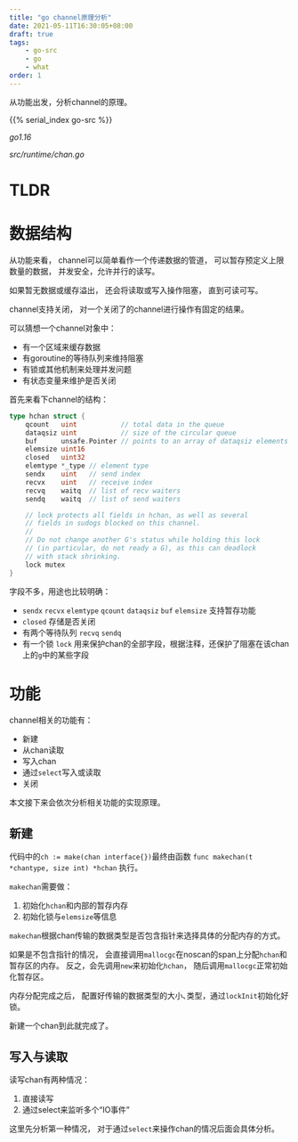 ```yaml
---
title: "go channel原理分析"
date: 2021-05-11T16:30:05+08:00
draft: true
tags:
    - go-src
    - go
    - what
order: 1
---
```


从功能出发，分析channel的原理。

<!--more-->

{{% serial_index go-src %}}

*go1.16*

*src/runtime/chan.go*

# TLDR

# 数据结构 

从功能来看，
channel可以简单看作一个传递数据的管道，
可以暂存预定义上限数量的数据，
并发安全，允许并行的读写。

如果暂无数据或缓存溢出，
还会将读取或写入操作阻塞，
直到可读可写。

channel支持关闭，
对一个关闭了的channel进行操作有固定的结果。

可以猜想一个channel对象中：
- 有一个区域来缓存数据
- 有goroutine的等待队列来维持阻塞
- 有锁或其他机制来处理并发问题
- 有状态变量来维护是否关闭

首先来看下channel的结构：

```go
type hchan struct {
	qcount   uint           // total data in the queue
	dataqsiz uint           // size of the circular queue
	buf      unsafe.Pointer // points to an array of dataqsiz elements
	elemsize uint16
	closed   uint32
	elemtype *_type // element type
	sendx    uint   // send index
	recvx    uint   // receive index
	recvq    waitq  // list of recv waiters
	sendq    waitq  // list of send waiters

	// lock protects all fields in hchan, as well as several
	// fields in sudogs blocked on this channel.
	//
	// Do not change another G's status while holding this lock
	// (in particular, do not ready a G), as this can deadlock
	// with stack shrinking.
	lock mutex
}
```

字段不多，用途也比较明确：
- `sendx` `recvx` `elemtype` `qcount` `dataqsiz` `buf` `elemsize` 支持暂存功能
- `closed` 存储是否关闭
-  有两个等待队列 `recvq` `sendq`
- 有一个锁 `lock` 用来保护chan的全部字段，根据注释，还保护了阻塞在该chan上的`g`中的某些字段

# 功能

channel相关的功能有：

- 新建
- 从chan读取
- 写入chan
- 通过`select`写入或读取
- 关闭

本文接下来会依次分析相关功能的实现原理。

## 新建

代码中的`ch := make(chan interface{})`最终由函数
`func makechan(t *chantype, size int) *hchan`
执行。

`makechan`需要做：
1. 初始化`hchan`和内部的暂存内存
1. 初始化锁与`elemsize`等信息

`makechan`根据chan传输的数据类型是否包含指针来选择具体的分配内存的方式。

如果是不包含指针的情况，
会直接调用`mallocgc`在noscan的span上分配`hchan`和暂存区的内存。
反之，会先调用`new`来初始化`hchan`，
随后调用`mallocgc`正常初始化暂存区。

内存分配完成之后，
配置好传输的数据类型的大小､类型，通过`lockInit`初始化好锁。

新建一个chan到此就完成了。

## 写入与读取

读写chan有两种情况：
1. 直接读写
1. 通过select来监听多个“IO事件”

这里先分析第一种情况，
对于通过`select`来操作chan的情况后面会具体分析。



